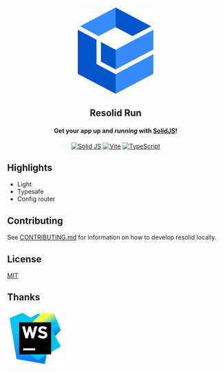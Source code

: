 <div align="center">
<br>
<img alt="Resolid" src=".github/assets/resolid-logo.svg" height="200" />

## Resolid Run

#### Get your app up and _running_ with [SolidJS](https://www.solidjs.com)!

[![Solid JS](https://img.shields.io/badge/Solid%20JS-2C4F7C?style=flat&logo=solid&logoColor=white)](https://www.solidjs.com)
[![Vite](https://img.shields.io/badge/Vite-B73BFE?style=flat&logo=vite&logoColor=FFD62E)](https://vitejs.dev)
[![TypeScript](https://img.shields.io/badge/TypeScript-007ACC?style=flat&logo=typescript&logoColor=white)](https://www.typescriptlang.org)

</div>

## Highlights

- Light
- Typesafe
- Config router

## Contributing

See [CONTRIBUTING.md](./CONTRIBUTING.md) for information on how to develop resolid locally.

## License

[MIT](./LICENSE)

## Thanks

[![WebStorm](.github/assets/webstorm-icon.svg)](https://jb.gg/OpenSourceSupport)
